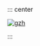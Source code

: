 ::: center

[![gzh](https://oss.javaguide.cn/github/javaguide/gongzhonghaoxuanchuan.png)](./about-the-author/zhishixingqiu-two-years.md)

:::
